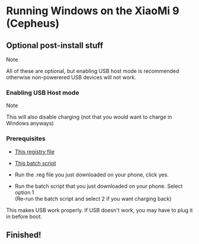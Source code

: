 # Running Windows on the XiaoMi 9 (Cepheus)

## Optional post-install stuff
> [!NOTE]
> All of these are optional, but enabling USB host mode is recommended otherwise non-powerered USB devices will not work.

### Enabling USB Host mode
> [!NOTE]
> This will also disable charging (not that you would want to charge in Windows anyways)

### Prerequisites
- [This registry file](https://github.com/graphiks/Port-Windows-11-Raphael/releases/download/raphael-usb/USB-OTG_ON.reg) 
- [This batch script](https://github.com/graphiks/Port-Windows-11-Raphael/releases/download/raphael-usb/OTG.and.Charge.switcher.bat)

 - Run the .reg file you just downloaded on your phone, click yes.
 - Run the batch script that you just downloaded on your phone. Select option 1 <br>
(Re-run the batch script and select 2 if you want charging back)

This makes USB work properly. If USB doesn't work, you may have to plug it in before boot.


## Finished!




